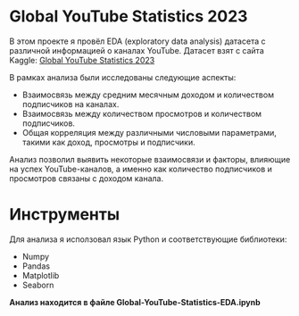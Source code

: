 # Global YouTube Statistics 2023
В этом проекте я провёл EDA (exploratory data analysis) датасета с различной информацией о каналах YouTube. Датасет взят с сайта Kaggle:
[Global YouTube Statistics 2023](https://www.kaggle.com/datasets/nelgiriyewithana/global-youtube-statistics-2023/data)

В рамках анализа были исследованы следующие аспекты:
* Взаимосвязь между средним месячным доходом и количеством подписчиков на каналах.
* Взаимосвязь между количеством просмотров и количеством подписчиков.
* Общая корреляция между различными числовыми параметрами, такими как доход, просмотры и подписчики.

Анализ позволил выявить некоторые взаимосвязи и факторы, влияющие на успех YouTube-каналов, а именно как количество подписчиков и просмотров связаны с доходом канала.

# Инструменты
Для анализа я исползовал язык Python и соответствующие библиотеки:
* Numpy
* Pandas
* Matplotlib
* Seaborn


**Анализ находится в файле Global-YouTube-Statistics-EDA.ipynb**
